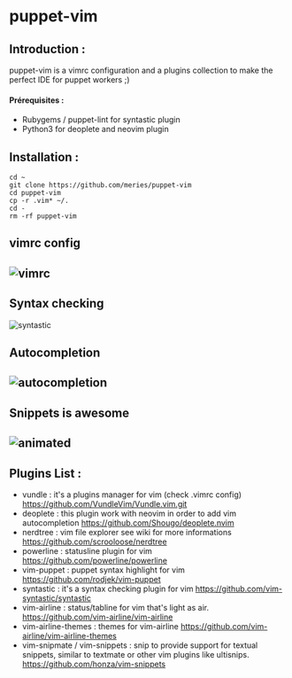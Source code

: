 # puppet-vim

## Introduction :
puppet-vim is a vimrc configuration and a plugins collection to make the perfect IDE for puppet workers ;)

#### Prérequisites : 
 * Rubygems / puppet-lint for syntastic plugin
 * Python3 for deoplete and neovim plugin

## Installation : 
```
cd ~
git clone https://github.com/meries/puppet-vim
cd puppet-vim
cp -r .vim* ~/.
cd -
rm -rf puppet-vim
```

## vimrc config
![vimrc](https://cloud.githubusercontent.com/assets/26363773/26524382/4a77f1e4-4331-11e7-85e3-acd0c60090a2.png)
---

## Syntax checking
![syntastic](https://cloud.githubusercontent.com/assets/26363773/26524403/d895c866-4331-11e7-828d-a2e89ca43c02.png)
 ## Autocompletion
![autocompletion](https://cloud.githubusercontent.com/assets/26363773/26524416/029e2950-4332-11e7-87d9-e137248c8ae8.png)
---

## Snippets is awesome
![animated](https://cloud.githubusercontent.com/assets/26363773/26524418/0565a708-4332-11e7-8c6e-ba5b7fbfeda3.gif)
---

Plugins List : 
---
- vundle : it's a plugins manager for vim (check .vimrc config) https://github.com/VundleVim/Vundle.vim.git
- deoplete : this plugin work with neovim in order to add vim autocompletion https://github.com/Shougo/deoplete.nvim
- nerdtree : vim file explorer see wiki for more informations https://github.com/scrooloose/nerdtree
- powerline : statusline plugin for vim https://github.com/powerline/powerline
- vim-puppet : puppet syntax highlight for vim https://github.com/rodjek/vim-puppet
- syntastic : it's a syntax checking plugin for vim https://github.com/vim-syntastic/syntastic
- vim-airline : status/tabline for vim that's light as air. https://github.com/vim-airline/vim-airline
- vim-airline-themes : themes for vim-airline https://github.com/vim-airline/vim-airline-themes
- vim-snipmate / vim-snippets : snip to provide support for textual snippets, similar to textmate or other vim plugins like ultisnips. https://github.com/honza/vim-snippets
 
